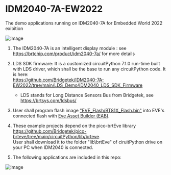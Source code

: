 # IDM2040-7A-EW2022
The demo applications running on IDM2040-7A for Embedded World 2022 exibition    

![image](https://user-images.githubusercontent.com/13127756/217126707-f9b40f28-f8c2-4580-a13f-614e46b0eaf0.png)


1. The IDM2040-7A is an intelligent display module : see https://brtchip.com/product/idm2040-7a/ for more details

2. LDS SDK firmware: It is a customized circuitPython 7.1.0 run-time built with LDS driver, which shall be the base to run any circuitPython code. It is here:  
      https://github.com/Bridgetek/IDM2040-7A-EW2022/tree/main/LDS_Demo/IDM2040_LDS_SDK_Firmware  
   
   * LDS stands for Long Distance Sensors Bus from Bridgetek, see https://brtsys.com/ldsbus/
   
3. User shall program flash image ["EVE_Flash/BT81X_Flash.bin"](https://github.com/Bridgetek/IDM2040-7A-EW2022/tree/main/EVE_Flash)  into EVE's connected flash with [Eve Asset Builder (EAB)](https://brtchip.com/ic-module/toolchains/).   
4. These example projects depend on the pico-brtEve library   
   https://github.com/Bridgetek/pico-brteve/tree/main/circuitPython/lib/brteve.   
   User shall download it to the folder "lib\brtEve" of ciruitPython drive on your PC when IDM2040 is connected. 
   
5. The following applications are included in this repo: 

![image](https://user-images.githubusercontent.com/13127756/217127490-fb3c0547-5352-4143-9ff9-14cd7b867e6c.png)

